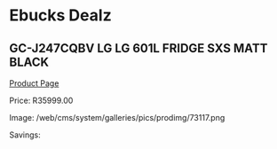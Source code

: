 
# Ebucks Dealz
## GC-J247CQBV LG LG 601L FRIDGE SXS MATT BLACK
[Product Page](https://www.ebucks.com/web/shop/productSelected.do?prodId=1094254739&catId=704986856)

Price: R35999.00

Image: /web/cms/system/galleries/pics/prodimg/73117.png

Savings: 


	